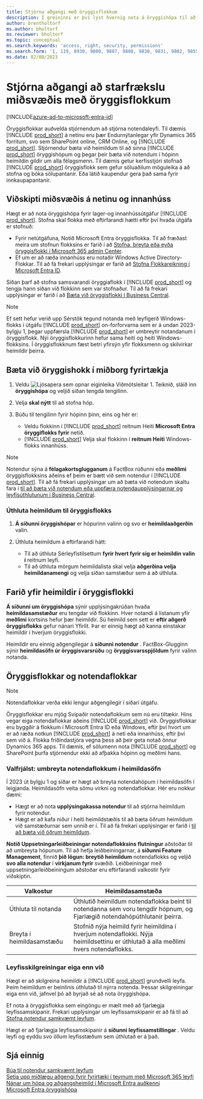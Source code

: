 ```yaml
---
title: Stjórna aðgangi með öryggisflokkum
description: Í greininni er því lýst hvernig nota á öryggishópa til að skilgreina notendaleyfi.
author: brentholtorf
ms.author: bholtorf
ms.reviewer: bholtorf
ms.topic: conceptual
ms.search.keywords: 'access, right, security, permissions'
ms.search.form: '1, 119, 8930, 9800, 9807, 9808, 9830, 9831, 9802, 9855, 9862'
ms.date: 02/08/2023
---
```


# <a name="control-access-to-business-central-using-security-groups"></a>Stjórna aðgangi að starfrækslu miðsvæðis með öryggisflokkum

[!INCLUDE[azure-ad-to-microsoft-entra-id](~/../shared-content/shared/azure-ad-to-microsoft-entra-id.md)]

Öryggisflokkar auðvelda stjórnendum að stjórna notendaleyfi. Til dæmis  [!INCLUDE [prod_short](includes/prod_short.md)]  á netinu eru þær Endurnýtanlegar yfir Dynamics 365 forritum, svo sem  SharePoint  online,  CRM Online, og [!INCLUDE [prod_short](includes/prod_short.md)]. Stjórnendur bæta við heimildum til að sinna  [!INCLUDE [prod_short](includes/prod_short.md)]  öryggishópum og þegar þeir bæta við notendum í hópinn heimildin gildir um alla félagsmenn. Til dæmis getur kerfisstjóri stofnað  [!INCLUDE [prod_short](includes/prod_short.md)]  öryggisflokk sem gefur söluaðilum möguleika á að stofna og bóka sölupantanir. Eða látið kaupendur gera það sama fyrir innkaupapantanir.

## <a name="business-central-online-and-on-premises"></a>Viðskipti miðsvæðis á netinu og innanhúss

Hægt er að nota öryggishópa fyrir lager-og innanhússútgáfur [!INCLUDE [prod_short](includes/prod_short.md)]. Stofna skal flokka með eftirfarandi hætti eftir því hvaða útgáfa er stofnuð:

* Fyrir netútgáfuna, Notið  Microsoft Entra  öryggisflokka. Til að fræðast meira um stofnun flokksins er farið í að  [Stofna, breyta eða eyða öryggisflokki í  Microsoft 365  admin Center](/microsoft-365/admin/email/create-edit-or-delete-a-security-group).
* Ef um er að ræða innanhúss eru notaðir Windows Active Directory-Flokkar. Til að fá frekari upplýsingar er farið að  [Stofna Flokkareikning í  Microsoft Entra  ID](/windows/security/operating-system-security/network-security/windows-firewall/create-a-group-account-in-active-directory).

Síðan þarf að stofna samsvarandi öryggiaflokk í  [!INCLUDE [prod_short](includes/prod_short.md)] og tengja hann síðan við flokkinn sem var stofnaður. Til að fá frekari upplýsingar er farið í að  [Bæta við öryggisflokki í Business Central](#add-a-security-group-in-business-central).

> [!NOTE]
> Ef sett hefur verið upp Sérstök tegund notanda með leyfigerð Windows-flokks í útgáfu  [!INCLUDE [prod_short](includes/prod_short.md)]  on-forforvarna sem er á undan 2023-bylgju 1, þegar uppfærsla  [!INCLUDE [prod_short](includes/prod_short.md)]  er umbreytir notandanum í öryggisflokk. Nýi öryggisflokkurinn hefur sama heiti og heiti Windows-flokksins. Í öryggisflokknum fæst betri yfirsýn yfir flokksmenn og skilvirkar heimildir þeirra.

## <a name="add-a-security-group-in-business-central"></a>Bæta við öryggishokk í miðborg fyrirtækja

1. Veldu ![Ljósapera sem opnar eiginleika Viðmótsleitar 1.](media/ui-search/search_small.png "Segðu mér hvað þú vilt gera") Teiknið, sláið inn  **öryggishópa** og veljið síðan tengda tengilinn.
1. Velja  **skal nýtt**  til að stofna hóp.
1. Búðu til tengilinn fyrir hópinn þinn, eins og hér er:

    * Veldu flokkinn í  [!INCLUDE [prod_short](includes/prod_short.md)]  reitnum Heiti  **Microsoft Entra  öryggiflokks fyrir**  netið.
    *  [!INCLUDE [prod_short](includes/prod_short.md)] Velja skal flokkinn í  **reitnum Heiti**  Windows-flokks innanhúss.

> [!NOTE]
> Notendur sýna á  **félagakortsglugganum**  á FactBox rúðunni eða  **meðlimi**  öryggisflokksins aðeins ef þeim er bætt við sem notendur í [!INCLUDE [prod_short](includes/prod_short.md)]. Til að fá frekari upplýsingar um að bæta við notendum skaltu fara í  [til að bæta við notendum eða uppfæra notendaupplýsingarnar og leyfisúthlutunum í Business Central](ui-how-users-permissions.md#adduser).  

### <a name="assign-permissions-to-a-security-group"></a>Úthluta heimildum til öryggisflokks

1.  **Á síðunni öryggishópar**  er hópurinn valinn og svo er  **heimildaaðgerðin**  valin.
1. Úthluta heimildum á eftirfarandi hátt:

    * Til að úthluta Sérleyfistilsettum  **fyrir hvert fyrir sig er heimildin valin í**  reitnum leyfi.
    * Til að úthluta mörgum heimildalista skal velja  **aðgerðina velja heimildanamengi**  og velja síðan samstæður sem á að úthluta.

## <a name="review-the-permissions-in-a-security-group"></a>Farið yfir heimildir í öryggisflokki

 **Á síðunni um öryggishópa**  sýnir upplýsingakrúðan hvaða  **heimildasamstæður**  eru tengdar við flokkinn. Hver notandi á listanum yfir  **meðlimi**  kortsins hefur þær heimildir. Sú heimild sem sett er  **eftir aðgerð öryggisflokks**  gefur nánari Yfirlit. Þar er einnig hægt að kanna einstakar heimildir í hverjum öryggisflokki.

Heimildir eru einnig aðgengilegar á  **síðunni notendur** . FactBox-Glugginn sýnir  **heimildasöfn úr öryggisvarsrúðu**  og  **öryggisvarsspjöldum**  fyrir valinn notanda.

## <a name="security-groups-and-user-groups"></a>Öryggisflokkar og notendaflokkar

> [!NOTE]
> Notendaflokkar verða ekki lengur aðgengilegir í síðari útgáfu.

Öryggisflokkar eru mjög Svipaðir notendaflokkum sem nú eru tiltækir. Hins vegar eiga notendaflokkar aðeins  [!INCLUDE [prod_short](includes/prod_short.md)] við. Öryggisflokkar eru byggðir á flokkum í  Microsoft Entra  ID eða Windows, eftir því hvort um er að ræða notkun  [!INCLUDE [prod_short](includes/prod_short.md)]  á neti eða innanhúss, eftir því sem við á. Flokka fríðindastjóra vegna þess að þeir geta notað önnur Dynamics 365 apps. Til dæmis, ef sölumenn nota  [!INCLUDE [prod_short](includes/prod_short.md)]  og  SharePoint þurfa stjórnendur ekki að afþakka hópinn og meðlimi hans.

### <a name="optional-convert-user-groups-to-permission-sets"></a>Valfrjálst: umbreyta notendaflokkum í heimildasöfn

Í 2023 út bylgju 1 og síðar er hægt að breyta notendahópum í heimildasöfn í leigjanda. Heimildasöfn veita sömu virkni og notendaflokkar. Hér eru nokkur dæmi:

* Hægt er að nota  **upplýsingakassa notendur**  til að stjórna heimildum fyrir notendur.
* Hægt er að kafa niður í heiti heimildstæðis til að bæta öðrum heimildum við samstæðurnar sem unnið er í. Til að fá frekari upplýsingar er farið í  [til að bæta við öðrum heimildum](ui-define-granular-permissions.md#to-add-other-permission-sets).

 **Notið Uppsetningarleiðbeiningar notendaflokksins flutningur**  aðstoðar til að umbreyta hópunum. Til að hefja leiðbeiningarnar, á  **síðunni Feature Management**, finnið  **þið lögun: breytið heimildum** notendaflokks og veljið  **svo alla notendur**  í  **virkjanum fyrir**  svæðið. Leiðbeiningar með uppsetningarleiðbeiningum aðstoðar eru eftirfarandi valkostir fyrir viðskiptin.

|Valkostur  |Heimildasamstæða  |
|---------|---------|
|Úthluta til notanda     | Úthlutið heimildum notendaflokka beint til notendanna sem voru tengdir hópnum, og Fjarlægið notendahópúthlutanir þeirra.        |
|Breyta í heimildasamstæðu     | Stofnið nýja heimild fyrir heimildina í hverjum notendaflokki. Nýja heimildsettinu er úthlutað á alla meðlimi hvers notendaflokks.          |

### <a name="license-configurations-still-apply"></a>Leyfisskilgreiningar eiga enn við

Hægt er að skilgreina heimildir á  [!INCLUDE [prod_short](includes/prod_short.md)]  grundvelli leyfa. Þeim heimildum er beinlínis úthlutað til nýrra notenda. Þessar skilgreiningar eiga enn við, jafnvel þó að byrjað sé að nota öryggishópa.

Ef nota á öryggisflokka sem eingöngu er mælt með að fjarlægja leyfissamskipanir. Frekari upplýsingar um leyfissamskipanir er að fá til að  [Stofna notendur samkvæmt leyfum](ui-how-users-permissions.md).

Hægt er að fjarlægja leyfissamskipanir á  **síðunni leyfissamstillingar** . Veldu leyfi og eyddu svo öllum leyfisstæðum sem úthlutað er á það.

## <a name="see-also"></a>Sjá einnig

[Búa til notendur samkvæmt leyfum](ui-how-users-permissions.md)  
[Setja upp miðlægu aðgengi fyrir fyrirtæki í teymum með  Microsoft 365  leyfi](admin-access-with-m365-license-setup.md)  
[Nánar um hópa og aðgangsheimild í  Microsoft Entra  auðkenni](/azure/active-directory/fundamentals/concept-learn-about-groups)  
[Microsoft Entra öryggishópa](/windows-server/identity/ad-ds/manage/understand-security-groups)  
